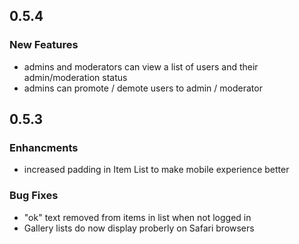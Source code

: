 ## 0.5.4

### New Features
  - admins and moderators can view a list of users and their admin/moderation status
  - admins can promote / demote users to admin / moderator

## 0.5.3

### Enhancments
  - increased padding in Item List to make mobile experience better

### Bug Fixes
  - "ok" text removed from items in list when not logged in
  - Gallery lists do now display proberly on Safari browsers
